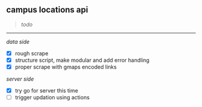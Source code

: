 ## campus locations api

> *todo*

---

*data side*
- [x] rough scrape
- [x] structure script, make modular and add error handling 
- [x] proper scrape with gmaps encoded links

*server side*
- [x] try go for server this time
- [ ] trigger updation using actions
